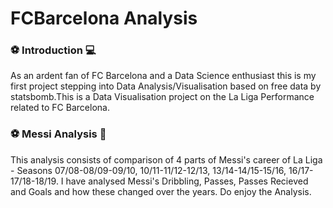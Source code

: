 # FCBarcelona Analysis
### ⚽ Introduction 💻
As an ardent fan of FC Barcelona and a Data Science enthusiast this is my first project stepping into Data Analysis/Visualisation based on free data by statsbomb.This is a Data Visualisation project on the La Liga Performance related to FC Barcelona.
### ⚽ Messi Analysis 🐐
This analysis consists of comparison of 4 parts of Messi's career of La Liga - Seasons 07/08-08/09-09/10, 10/11-11/12-12/13, 13/14-14/15-15/16, 16/17-17/18-18/19. I have analysed Messi's Dribbling, Passes, Passes Recieved and Goals and how these changed over the years. Do enjoy the Analysis.
